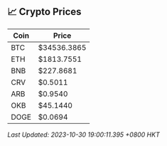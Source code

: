 ## 📈 Crypto Prices

| Coin | Price |
| ---- | ----- |
| BTC | $34536.3865 |
| ETH | $1813.7551 |
| BNB | $227.8681 |
| CRV | $0.5011 |
| ARB | $0.9540 |
| OKB | $45.1440 |
| DOGE | $0.0694 |

_Last Updated: 2023-10-30 19:00:11.395 +0800 HKT_